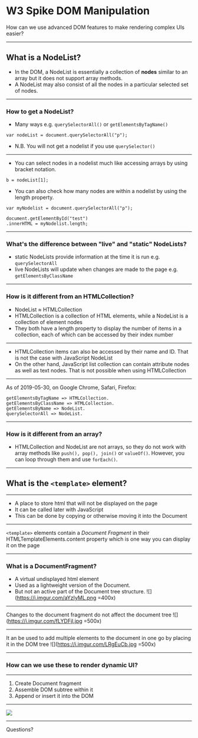 # W3 Spike DOM Manipulation

How can we use advanced DOM features to make rendering complex UIs easier?
<!--slides: https://hackmd.io/@YlSaDuR1Qm6NdIcwGXlN1Q/H1nWM_hxD# -->

---

## What is a NodeList?

- In the DOM, a NodeList is essentially a collection of __nodes__ similar to an array but it does not support array methods.
- A NodeList may also consist of all the nodes in a particular selected set of nodes. 

----

### How to get a NodeList?

- Many ways e.g. `querySelectorAll()` or `getElementsByTagName()`

```javascript=
var nodeList = document.querySelectorAll("p");
```
- N.B. You will not get a nodelist if you use `querySelector()`

----

- You can select nodes in a nodelist much like accessing arrays by using bracket notation.

```javascript=
b = nodeList[1];
```

- You can also check how many nodes are within a nodelist by using the length property.

```javascript=
var myNodelist = document.querySelectorAll("p");

document.getElementById("test")
.innerHTML = myNodelist.length;
```

----

### What's the difference between "live" and "static" NodeLists?

- static NodeLists provide information at the time it is run e.g. `querySelectorAll`
- live NodeLists will update when changes are made to the page e.g. `getElementsByClassName`

----

### How is it different from an HTMLCollection?

- NodeList ≈ HTMLCollection
- HTMLCollection is a collection of HTML elements, while a NodeList is a collection of element nodes
- They both have a length property to display the number of items in a collection, each of which can be accessed by their index number

----

- HTMLCollection items can also be accessed by their name and ID. That is not the case with JavaScript NodeList
- On the other hand, JavaScript list collection can contain attribute nodes as well as text nodes. That is not possible when using HTMLCollection

----

As of 2019-05-30, on Google Chrome, Safari, Firefox:

```javascript=
getElementsByTagName => HTMLCollection.
getElementsByClassName => HTMLCollection.
getElementsByName => NodeList.
querySelectorAll => NodeList.
```

----

### How is it different from an array?

- HTMLCollection and NodeList are not arrays, so they do not work with array methods like `push(), pop(), join()` or `valueOf()`. However, you can loop through them and use `forEach()`.


---

## What is the `<template>` element?

----

- A place to store html that will not be displayed on the page
- It can be called later with JavaScript
- This can be done by copying or otherwise moving it into the Document

----

`<template>` elements contain a _Document Fragment_ in their HTMLTemplateElements.content property which is one way you can display it on the page

----

### What is a DocumentFragment?

- A virtual undisplayed html element
- Used as a lightweight version of the Document.
- But not an active part of the Document tree structure.
![](https://i.imgur.com/aYzIyML.png =400x)

----

Changes to the document fragment do not affect the document tree
![](https://i.imgur.com/fLYDFjl.jpg =500x)


----

It an be used to add multiple elements to the document in one go by placing it in the DOM tree
![](https://i.imgur.com/LRgEuCb.jpg =500x)

---

### How can we use these to render dynamic UI?

----

1. Create Document fragment
2. Assemble DOM subtree within it 
3. Append or insert it into the DOM

----

![](https://i.imgur.com/NOT3fEb.png)


---

Questions?



